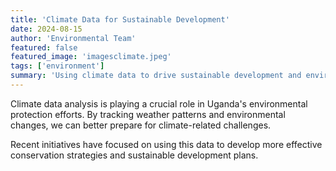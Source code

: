 ```yaml
---
title: 'Climate Data for Sustainable Development'
date: 2024-08-15
author: 'Environmental Team'
featured: false
featured_image: 'imagesclimate.jpeg'
tags: ['environment']
summary: 'Using climate data to drive sustainable development and environmental protection initiatives in Uganda.'
---
```


Climate data analysis is playing a crucial role in Uganda's environmental protection efforts. By tracking weather patterns and environmental changes, we can better prepare for climate-related challenges.

Recent initiatives have focused on using this data to develop more effective conservation strategies and sustainable development plans.
